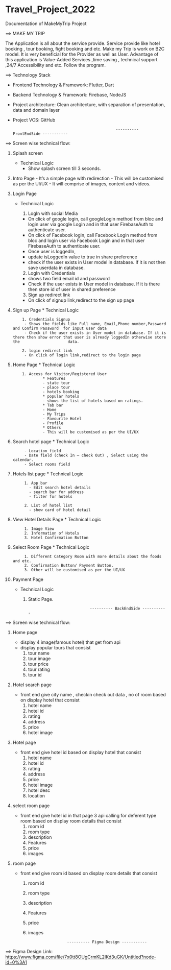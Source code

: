 # Travel_Project_2022


Documentation of MakeMyTrip Project


==> MAKE MY TRIP

The Application is all about the service provide. Service provide like hotel booking , tour booking, fight booking and etc. Make my Trip is work on B2C  model. It is very beneficial for the Provider as well as User. Advantage of this application is Value-Added Services ,time saving , technical support ,24/7 Accessibility and etc. Follow the program.



==> Technology Stack

- Frontend Technology & Framework:
  Flutter, Dart
- Backend Technology & Framework: 
  Firebase, NodeJS
- Project architecture:
  Clean architecture, with separation of presentation, data and domain layer
- Project VCS:
  GitHub



                                      			   ---------- FrontEndSide -----------

==> Screen wise technical flow:

1. Splash screen
     * Technical Logic
        - Show splash screen till 3 seconds.
        
        
2. Intro Page
        - It’s a simple page with redirection
        - This will be customised as per the UI/UX
        - It will comprise of images, content and videos.
        
        
3. Login Page
     * Technical Logic

	    1. LogIn with social Media
        - On click of google login, call googleLogin method from bloc and login user via google Login and in that user FirebaseAuth to authenticate user.
        - On click of Facebook login, call Facebook Login method from bloc and login user via Facebook Login and in that user FirebaseAuth to                       authenticate user.
        - Once user is loggedIn,
        - update isLoggedIn value to true in share preference 
        - check if the user exists in User model in database. If it is not then save userdata in database.

	    2. LogIn with  Credentials
        - shows two field email id and password
        - Check if the user exists in User model in database. If it is there then store id of user in shared preference

 	    3. Sign up redirect link
        - On click of signup link,redirect to the sign up page
        
        
        
        
4. Sign up Page
       * Technical Logic

	       1. Credentials Signup
            - Shows the fields like Full name, Email,Phone number,Password and Confirm Password  for input user data
            - Check if the user exists in User model in database. If it is there then show error that user is already loggedIn otherwise store the                     data.

 	       2. login redirect link
            - On click of login link,redirect to the login page
	

5. Home Page
        * Technical Logic

	       1. Access for Visitor/Registered User
               	    * Features
                	- state tour 
                	- place tour
                	- hotels booking
                    * popular hotels
                	- shows the list of hotels based on ratings.
                    * Tab bar
                	- Home
                	- My Trips
                	- Favourite Hotel
                	- Profile
                    * Others
                	- This will be customised as per the UI/UX

		
6. Search hotel page
        * Technical Logic

            - Location field
            - Date field (check In – check Out) , Select using the calendar.
            - Select rooms field


7. Hotels list page
        * Technical Logic

            1. App bar
              - Edit search hotel details
              - search bar for address
              - filter for hotels
              
            2. List of hotel list
              - show card of hotel detail



8. View Hotel Details Page
        * Technical Logic

            1. Image View
            2. Information of Hotels
            3. Hotel Confirmation Button



9. Select Room Page
        * Technical Logic

            1. Different Category Room with more details about the foods and etc.
            2. Confirmation Button/ Payment Button.
            3. Other will be customised as per the UI/UX


10.  Payment Page
        * Technical Logic

            1. Static Page.




                  			                  ---------- BackEndSide -----------




==> Screen wise technical flow:

1. Home page
	- display 4 image(famous hotel) that get from api
	- display popular tours that consist 
		1) tour name
		2) tour image
		3) tour price
		4) tour rating
		5) tour id


2. Hotel search page
	- front end give city name , checkin check out data , no of room based on display hotel that consist
		1) hotel name
		2) hotel id
		3) rating
		4) address
		5) price
		6) hotel image



3. Hotel  page
	- front end give hotel id based on display hotel that consist
		1) hotel name
		2) hotel id
		3) rating
		4) address
		5) price
		6) hotel image
		7) hotel desc
		8) location

4. select room  page
	- front end give hotel id in that page 3 api calling for deferent type room based on display room details that consist
		1) room id
		2) room type
		3) description
		4) Features
		5) price
		6) images

5.  room  page
	- front end give room id based on display room details that consist
		1) room id
		2) room type
		3) description
		4) Features
		5) price
		6) images
		
		

								---------- Figma Design -----------
								
								
==> Figma Design Link:
	https://www.figma.com/file/7x0tt8OUgCrmKL2IKd3uGK/Untitled?node-id=0%3A1

